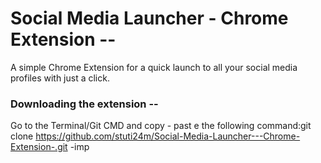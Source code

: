 # Social Media Launcher - Chrome Extension --
A simple Chrome Extension for a quick launch to all your social media profiles with just a click.

### Downloading the extension --
Go to the Terminal/Git CMD and copy - past e the following command:git clone https://github.com/stuti24m/Social-Media-Launcher---Chrome-Extension-.git
                -imp
